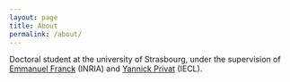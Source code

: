 ```yaml
---
layout: page
title: About
permalink: /about/
---
```


Doctoral student at the university of Strasbourg, under the supervision of [Emmanuel Franck](https://irma.math.unistra.fr/~franck/index.html) (INRIA) and [Yannick Privat](https://yannick-privat.perso.math.cnrs.fr) (IECL).
